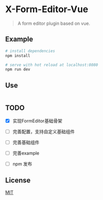 # X-Form-Editor-Vue

> A form editor plugin based on vue.

## Example

``` bash
# install dependencies
npm install

# serve with hot reload at localhost:8080
npm run dev
```

## Use

```bash

```

## TODO
- [x] 实现FormEditor基础骨架
- [ ] 完善配置，支持自定义基础组件
- [ ] 完善基础组件
- [ ] 完善example
- [ ] npm 发布


## License
[MIT](http://opensource.org/licenses/MIT)
